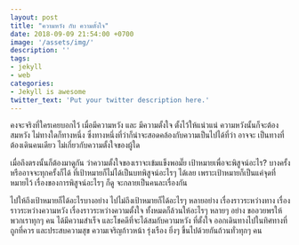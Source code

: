 ```yaml
---
layout: post
title: "ความหวัง กับ ความตั้งใจ"
date: 2018-09-09 21:54:00 +0700
image: '/assets/img/'
description: ''
tags:
- jekyll
- web
categories:
- Jekyll is awesome
twitter_text: 'Put your twitter description here.'
---
```

คงจะจริงที่ใครเคยบอกไว้ เมื่อมีความหวัง และ มีความตั้งใจ ตั้งไว้ให้แน่วแน่ ความหวังนั้นก็จะต้องสมหวัง ไม่ทางใดก็ทางหนึ่ง ซึ่งทางหนึ่งที่ว่าก็น่าจะสอดคล้องกับความเป็นไปได้ที่ว่า อาจจะ เป็นทางที่ต้องเดินคนเดียว ไม่เกี่ยวกับความตั้งใจของผู้ใด

เมื่อถึงตรงนั้นก็ต้องมาดูกัน ว่าความตั้งใจของเราจะเข้มแข็งพอมั๊ย เป้าหมายเพื่อจะพิสูจน์อะไร? บางครั้งหรืออาจจะทุกครั้งก็ได้ ที่เป้าหมายก็ไม่ได้เป็นบทพิสูจน์อะไรๆ ได้เลย เพราะเป้าหมายก็เป็นแค่จุดที่หมายไว้ เรื่องของการพิสูจน์อะไรๆ ก็ดู จะกลายเป็นคนละเรื่องกัน

ไปให้ถึงเป้าหมายก็ได้อะไรบางอย่าง ไปไม่ถึงเป้าหมายก็ได้อะไรๆ หลายอย่าง เรื่องราวระหว่างทาง เรื่องราวระหว่างความหวัง เรื่องราวระหว่างความตั้งใจ ทั้งหมดก็ล้วนให้อะไรๆ หลายๆ อย่าง ขออวยพรให้พวกเราทุกๆ คน ได้มีความสำเร็จ และโชคดีที่จะได้สมกับความหวัง ที่ตั้งใจ ออกเดินทางไปในทิศทางที่ถูกที่ควร และประสบความสุข ความเจริญก้าวหน้า รุ่งเรือง ยิ่งๆ ขึ้นไปด้วยกันถ้วนทั่วทุกๆ คน
